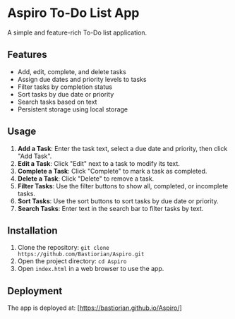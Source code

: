 # Aspiro To-Do List App

A simple and feature-rich To-Do list application.

## Features
- Add, edit, complete, and delete tasks
- Assign due dates and priority levels to tasks
- Filter tasks by completion status
- Sort tasks by due date or priority
- Search tasks based on text
- Persistent storage using local storage

## Usage
1. **Add a Task**: Enter the task text, select a due date and priority, then click "Add Task".
2. **Edit a Task**: Click "Edit" next to a task to modify its text.
3. **Complete a Task**: Click "Complete" to mark a task as completed.
4. **Delete a Task**: Click "Delete" to remove a task.
5. **Filter Tasks**: Use the filter buttons to show all, completed, or incomplete tasks.
6. **Sort Tasks**: Use the sort buttons to sort tasks by due date or priority.
7. **Search Tasks**: Enter text in the search bar to filter tasks by text.

## Installation
1. Clone the repository: `git clone https://github.com/Bastiorian/Aspiro.git`
2. Open the project directory: `cd Aspiro`
3. Open `index.html` in a web browser to use the app.

## Deployment
The app is deployed at: [https://bastiorian.github.io/Aspiro/]
